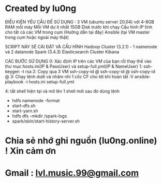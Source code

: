 # Created by lu0ng

ĐIỀU KIỆN YÊU CẦU ĐỂ SỬ DỤNG : 
3 VM (ubuntu server 20.04) với 4-8GB RAM mỗi máy
Mỗi VM dư ít nhất 15GB Disk trước khi chạy
Cấu hình IP tĩnh cho tất cả các VM trong cụm (Hướng dẫn tại đây)
Ansible (tại VM master trong cụm hoặc ngoài máy thật)

SCRIPT NÀY SẼ CÀI ĐẶT VÀ CẤU HÌNH
Hadoop Cluster (3.2.1) - 1 namenode và 2 datanode
Spark (3.4.3)
Elasticsearch Cluster
Kibana

CÁC BƯỚC SỬ DỤNG
0: Xác định IP trên các VM của bạn rồi thay thế vào thư mục hosts.ini(IP & PassUser) và setup-full.yml(IP & NameUser)
1: ssh-keygen -t rsa
2: Copy qua 3 VM
 ssh-copy-id <user>@<IP Master>
 ssh-copy-id <user>@<IP Node1>
 ssh-copy-id <user>@<IP Node2>
 3: Chạy lệnh dưới và nhâm nhi 1 cốc CF cho tới khi hoàn tất :V
ansible-playbook -i hosts.ini setup-full.yml

4: tắt shell hiện tại và mở lên 1 shell mới sau đó dùng lệnh
- hdfs namenode -format 
- start-dfs.sh
- start-yarn.sh
- hdfs dfs -mkdir /spark-logs
- spark/sbin/start-history-server.sh

# Chia sẻ nhớ ghi nguồn (lu0ng.online) ! Xin cảm ơn
# Gmail : lvl.music.99@gmail.com
